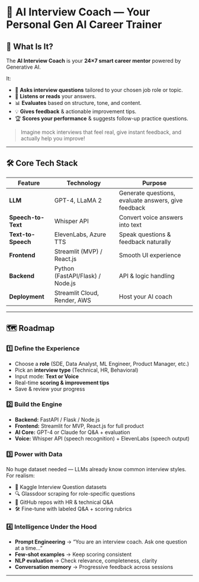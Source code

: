 # 🎯 AI Interview Coach — Your Personal Gen AI Career Trainer  

## 🚀 What Is It?  
The **AI Interview Coach** is your **24×7 smart career mentor** powered by Generative AI.  

It:  
- 🎤 **Asks interview questions** tailored to your chosen job role or topic.  
- 📝 **Listens or reads** your answers.  
- 📊 **Evaluates** based on structure, tone, and content.  
- 💡 **Gives feedback** & actionable improvement tips.  
- 🏆 **Scores your performance** & suggests follow-up practice questions.  

> Imagine mock interviews that feel real, give instant feedback, and actually help you improve!  

---

## 🛠 Core Tech Stack  

| Feature | Technology | Purpose |
|---------|------------|---------|
| **LLM** | GPT-4, LLaMA 2 | Generate questions, evaluate answers, give feedback |
| **Speech-to-Text** | Whisper API | Convert voice answers into text |
| **Text-to-Speech** | ElevenLabs, Azure TTS | Speak questions & feedback naturally |
| **Frontend** | Streamlit (MVP) / React.js | Smooth UI experience |
| **Backend** | Python (FastAPI/Flask) / Node.js | API & logic handling |
| **Deployment** | Streamlit Cloud, Render, AWS | Host your AI coach |

---

## 🗺 Roadmap  

### 1️⃣ Define the Experience  
- Choose a **role** (SDE, Data Analyst, ML Engineer, Product Manager, etc.)  
- Pick an **interview type** (Technical, HR, Behavioral)  
- Input mode: **Text or Voice**  
- Real-time **scoring & improvement tips**  
- Save & review your progress  

### 2️⃣ Build the Engine  
- **Backend:** FastAPI / Flask / Node.js  
- **Frontend:** Streamlit for MVP, React.js for full product  
- **AI Core:** GPT-4 or Claude for Q&A + evaluation  
- **Voice:** Whisper API (speech recognition) + ElevenLabs (speech output)  

### 3️⃣ Power with Data  
No huge dataset needed — LLMs already know common interview styles. For realism:  
- 📂 Kaggle Interview Question datasets  
- 🔍 Glassdoor scraping for role-specific questions  
- 📜 GitHub repos with HR & technical Q&A  
- 🛠 Fine-tune with labeled Q&A + scoring rubrics  

### 4️⃣ Intelligence Under the Hood  
- **Prompt Engineering** → “You are an interview coach. Ask one question at a time…”  
- **Few-shot examples** → Keep scoring consistent  
- **NLP evaluation** → Check relevance, completeness, clarity  
- **Conversation memory** → Progressive feedback across sessions  

---

